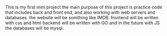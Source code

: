 This is my first mini project
 the main purpose of this project is practice code that includes back and front end, and also working with web servers and databases.
 the website will be somthing like IMDB.
 frontend will be written with css and html backend will be written with GO and in the future with JS the databases will be mysql.